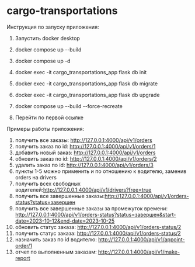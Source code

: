# cargo-transportations
Инструкция по запуску приложения:

1) Запустить docker desktop

2) docker compose up --build

3) docker compose up -d

4) docker exec -it cargo_transportations_app flask db init

5) docker exec -it cargo_transportations_app flask db migrate

6) docker exec -it cargo_transportations_app flask db upgrade

7) docker compose up --build --force-recreate

8) Перейти по первой ссылке

Примеры работы приложения:

1) получить все заказы: http://127.0.0.1:4000/api/v1/orders
2) получить заказ по id: http://127.0.0.1:4000/api/v1/orders/1
3) добавить новый заказ: http://127.0.0.1:4000/api/v1/orders
4) обновить заказ по id: http://127.0.0.1:4000/api/v1/orders/2
5) удалить заказ по id: http://127.0.0.1:4000/api/v1/orders/3
6) пункты 1-5 можно применить и по отношению к водителю, 
заменив orders на drivers
7) получить всех свободных водителей:http://127.0.0.1:4000/api/v1/drivers?free=true
8) получить все завершенные заказы:http://127.0.0.1:4000/api/v1/orders-status?status=завершен
9) получить все завершенные заказы за промежуток времени: http://127.0.0.1:4000/api/v1/orders-status?status=завершен&start-date=2023-10-12&end-date=2023-10-25
10) обновить статус заказа: http://127.0.0.1:4000/api/v1/orders-status/2
11) получить статус заказа: http://127.0.0.1:4000/api/v1/orders-status/2
12) назначить заказ по id водителю: http://127.0.0.1:4000/api/v1/appoint-order/1
13) отчет по выполненным заказам: http://127.0.0.1:4000/api/v1/make-report
  
